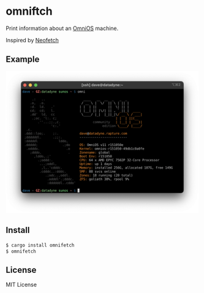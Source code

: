 omniftch
========

Print information about an [OmniOS](https://omnios.org) machine.

Inspired by [Neofetch](https://github.com/dylanaraps/neofetch)

Example
-------

![omni](/screenshot/omni.png)

Install
-------

```
$ cargo install omnifetch
$ omnifetch
```


License
-------

MIT License
